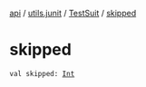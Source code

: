 [api](../../index.md) / [utils.junit](../index.md) / [TestSuit](index.md) / [skipped](./skipped.md)

# skipped

`val skipped: `[`Int`](https://kotlinlang.org/api/latest/jvm/stdlib/kotlin/-int/index.html)
